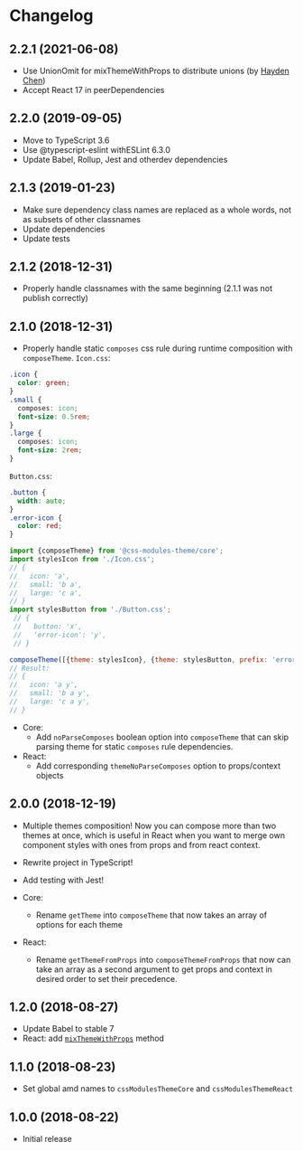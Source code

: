 # Changelog

## 2.2.1 (2021-06-08)
 * Use UnionOmit for mixThemeWithProps to distribute unions (by [Hayden Chen](https://github.com/chbdetta))
 * Accept React 17 in peerDependencies

## 2.2.0 (2019-09-05)
 * Move to TypeScript 3.6
 * Use @typescript-eslint withESLint 6.3.0
 * Update Babel, Rollup, Jest and otherdev dependencies

## 2.1.3 (2019-01-23)
 * Make sure dependency class names are replaced as a whole words, not as subsets of other classnames
 * Update dependencies
 * Update tests

## 2.1.2 (2018-12-31)
 * Properly handle classnames with the same beginning (2.1.1 was not publish correctly)

## 2.1.0 (2018-12-31)
 * Properly handle static `composes` css rule during runtime composition with `composeTheme`.
 `Icon.css`:
 ```css
 .icon {
   color: green;
 }
 .small {
   composes: icon;
   font-size: 0.5rem;
 }
 .large {
   composes: icon;
   font-size: 2rem;
 }
 ```
 `Button.css`:
 ```css
 .button {
   width: auto;
 }
 .error-icon {
   color: red;
 }
 ```
 ```js
 import {composeTheme} from '@css-modules-theme/core';
 import stylesIcon from './Icon.css';
 // {
 //   icon: 'a',
 //   small: 'b a',
 //   large: 'c a',
 // }
 import stylesButton from './Button.css';
  // {
  //   button: 'x',
  //   'error-icon': 'y',
  // }

 composeTheme([{theme: stylesIcon}, {theme: stylesButton, prefix: 'error-'}]);
 // Result:
 // {
 //   icon: 'a y',
 //   small: 'b a y',
 //   large: 'c a y',
 // }
 ```

 * Core:
   * Add `noParseComposes` boolean option into `composeTheme` that can skip parsing theme for static `composes` rule dependencies.
 * React:
   * Add corresponding `themeNoParseComposes` option to props/context objects

## 2.0.0 (2018-12-19)
 * Multiple themes composition! Now you can compose more than two themes at once, which is useful in React when you want to merge own component styles with ones from props and from react context.
 * Rewrite project in TypeScript!
 * Add testing with Jest!

 * Core:
   * Rename `getTheme` into `composeTheme` that now takes an array of options for each theme
 * React:
   * Rename `getThemeFromProps` into `composeThemeFromProps` that now can take an array as a second argument to get props and context in desired order to set their precedence.

## 1.2.0  (2018-08-27)
 * Update Babel to stable 7
 * React: add [`mixThemeWithProps`](https://github.com/klimashkin/css-modules-theme#mixthemewithprops) method

## 1.1.0  (2018-08-23)
 * Set global amd names to `cssModulesThemeCore` and `cssModulesThemeReact`

## 1.0.0  (2018-08-22)
 * Initial release